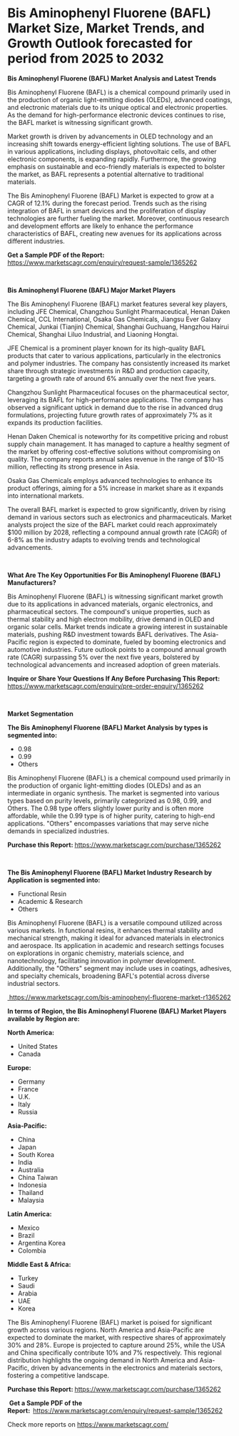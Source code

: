 <p><h1>Bis Aminophenyl Fluorene (BAFL) Market Size, Market Trends, and Growth Outlook forecasted for period from 2025 to 2032</h1></p><p><strong>Bis Aminophenyl Fluorene (BAFL) Market Analysis and Latest Trends</strong></p>
<p><p>Bis Aminophenyl Fluorene (BAFL) is a chemical compound primarily used in the production of organic light-emitting diodes (OLEDs), advanced coatings, and electronic materials due to its unique optical and electronic properties. As the demand for high-performance electronic devices continues to rise, the BAFL market is witnessing significant growth. </p><p>Market growth is driven by advancements in OLED technology and an increasing shift towards energy-efficient lighting solutions. The use of BAFL in various applications, including displays, photovoltaic cells, and other electronic components, is expanding rapidly. Furthermore, the growing emphasis on sustainable and eco-friendly materials is expected to bolster the market, as BAFL represents a potential alternative to traditional materials.</p><p>The Bis Aminophenyl Fluorene (BAFL) Market is expected to grow at a CAGR of 12.1% during the forecast period. Trends such as the rising integration of BAFL in smart devices and the proliferation of display technologies are further fueling the market. Moreover, continuous research and development efforts are likely to enhance the performance characteristics of BAFL, creating new avenues for its applications across different industries.</p></p>
<p><strong>Get a Sample PDF of the Report:&nbsp;</strong> <a href="https://www.marketscagr.com/enquiry/request-sample/1365262?utm_campaign=1944&utm_medium=2&utm_source=Github&utm_content=ia&utm_term=01022025&utm_id=bis-aminophenyl-fluorene-bafl">https://www.marketscagr.com/enquiry/request-sample/1365262</a></p>
<p>&nbsp;</p>
<p><strong>Bis Aminophenyl Fluorene (BAFL) Major Market Players</strong></p>
<p><p>The Bis Aminophenyl Fluorene (BAFL) market features several key players, including JFE Chemical, Changzhou Sunlight Pharmaceutical, Henan Daken Chemical, CCL International, Osaka Gas Chemicals, Jiangsu Ever Galaxy Chemical, Junkai (Tianjin) Chemical, Shanghai Guchuang, Hangzhou Hairui Chemical, Shanghai Liluo Industrial, and Liaoning Hongtai. </p><p>JFE Chemical is a prominent player known for its high-quality BAFL products that cater to various applications, particularly in the electronics and polymer industries. The company has consistently increased its market share through strategic investments in R&D and production capacity, targeting a growth rate of around 6% annually over the next five years.</p><p>Changzhou Sunlight Pharmaceutical focuses on the pharmaceutical sector, leveraging its BAFL for high-performance applications. The company has observed a significant uptick in demand due to the rise in advanced drug formulations, projecting future growth rates of approximately 7% as it expands its production facilities.</p><p>Henan Daken Chemical is noteworthy for its competitive pricing and robust supply chain management. It has managed to capture a healthy segment of the market by offering cost-effective solutions without compromising on quality. The company reports annual sales revenue in the range of $10-15 million, reflecting its strong presence in Asia.</p><p>Osaka Gas Chemicals employs advanced technologies to enhance its product offerings, aiming for a 5% increase in market share as it expands into international markets. </p><p>The overall BAFL market is expected to grow significantly, driven by rising demand in various sectors such as electronics and pharmaceuticals. Market analysts project the size of the BAFL market could reach approximately $100 million by 2028, reflecting a compound annual growth rate (CAGR) of 6-8% as the industry adapts to evolving trends and technological advancements.</p></p>
<p>&nbsp;</p>
<p><strong>What Are The Key Opportunities For Bis Aminophenyl Fluorene (BAFL) Manufacturers?</strong></p>
<p><p>Bis Aminophenyl Fluorene (BAFL) is witnessing significant market growth due to its applications in advanced materials, organic electronics, and pharmaceutical sectors. The compound's unique properties, such as thermal stability and high electron mobility, drive demand in OLED and organic solar cells. Market trends indicate a growing interest in sustainable materials, pushing R&D investment towards BAFL derivatives. The Asia-Pacific region is expected to dominate, fueled by booming electronics and automotive industries. Future outlook points to a compound annual growth rate (CAGR) surpassing 5% over the next five years, bolstered by technological advancements and increased adoption of green materials.</p></p>
<p><strong>Inquire or Share Your Questions If Any Before Purchasing This Report:</strong> <a href="https://www.marketscagr.com/enquiry/pre-order-enquiry/1365262?utm_campaign=1944&utm_medium=2&utm_source=Github&utm_content=ia&utm_term=01022025&utm_id=bis-aminophenyl-fluorene-bafl">https://www.marketscagr.com/enquiry/pre-order-enquiry/1365262</a></p>
<p>&nbsp;</p>
<p><strong>Market Segmentation</strong></p>
<p><strong>The Bis Aminophenyl Fluorene (BAFL) Market Analysis by types is segmented into:</strong></p>
<p><ul><li>0.98</li><li>0.99</li><li>Others</li></ul></p>
<p><p>Bis Aminophenyl Fluorene (BAFL) is a chemical compound used primarily in the production of organic light-emitting diodes (OLEDs) and as an intermediate in organic synthesis. The market is segmented into various types based on purity levels, primarily categorized as 0.98, 0.99, and Others. The 0.98 type offers slightly lower purity and is often more affordable, while the 0.99 type is of higher purity, catering to high-end applications. "Others" encompasses variations that may serve niche demands in specialized industries.</p></p>
<p><strong>Purchase this Report:&nbsp;</strong><a href="https://www.marketscagr.com/purchase/1365262?utm_campaign=1944&utm_medium=2&utm_source=Github&utm_content=ia&utm_term=01022025&utm_id=bis-aminophenyl-fluorene-bafl">https://www.marketscagr.com/purchase/1365262</a></p>
<p>&nbsp;</p>
<p><strong>The Bis Aminophenyl Fluorene (BAFL) Market Industry Research by Application is segmented into:</strong></p>
<p><ul><li>Functional Resin</li><li>Academic & Research</li><li>Others</li></ul></p>
<p><p>Bis Aminophenyl Fluorene (BAFL) is a versatile compound utilized across various markets. In functional resins, it enhances thermal stability and mechanical strength, making it ideal for advanced materials in electronics and aerospace. Its application in academic and research settings focuses on explorations in organic chemistry, materials science, and nanotechnology, facilitating innovation in polymer development. Additionally, the "Others" segment may include uses in coatings, adhesives, and specialty chemicals, broadening BAFL's potential across diverse industrial sectors.</p></p>
<p><a href="https://www.marketscagr.com/bis-aminophenyl-fluorene-market-r1365262?utm_campaign=1944&utm_medium=2&utm_source=Github&utm_content=ia&utm_term=01022025&utm_id=bis-aminophenyl-fluorene-bafl">&nbsp;https://www.marketscagr.com/bis-aminophenyl-fluorene-market-r1365262</a></p>
<p><strong>In terms of Region, the Bis Aminophenyl Fluorene (BAFL) Market Players available by Region are:</strong></p>
<p>
    <p> <strong> North America: </strong>
        <ul>
            <li>United States</li>
            <li>Canada</li>
        </ul>
        </p> 
    <p> <strong> Europe: </strong>
        <ul>
            <li>Germany</li>
            <li>France</li>
            <li>U.K.</li>
            <li>Italy</li>
            <li>Russia</li>
        </ul>
        </p> 
    <p> <strong> Asia-Pacific: </strong>
        <ul>
            <li>China</li>
            <li>Japan</li>
            <li>South Korea</li>
            <li>India</li>
            <li>Australia</li>
            <li>China Taiwan</li>
            <li>Indonesia</li>
            <li>Thailand</li>
            <li>Malaysia</li>
        </ul>
        </p> 
    <p> <strong> Latin America: </strong>
        <ul>
            <li>Mexico</li>
            <li>Brazil</li>
            <li>Argentina Korea</li>
            <li>Colombia</li>
        </ul>
        </p> 
    <p> <strong> Middle East & Africa: </strong>
        <ul>
            <li>Turkey</li>
            <li>Saudi</li>
            <li>Arabia</li>
            <li>UAE</li>
            <li>Korea</li>
        </ul>
    </p>
    </p>
<p><p>The Bis Aminophenyl Fluorene (BAFL) market is poised for significant growth across various regions. North America and Asia-Pacific are expected to dominate the market, with respective shares of approximately 30% and 28%. Europe is projected to capture around 25%, while the USA and China specifically contribute 10% and 7% respectively. This regional distribution highlights the ongoing demand in North America and Asia-Pacific, driven by advancements in the electronics and materials sectors, fostering a competitive landscape.</p></p>
<p><strong>Purchase this Report: </strong><a href="https://www.marketscagr.com/purchase/1365262?utm_campaign=1944&utm_medium=2&utm_source=Github&utm_content=ia&utm_term=01022025&utm_id=bis-aminophenyl-fluorene-bafl">https://www.marketscagr.com/purchase/1365262</a></p>
<p>&nbsp;<strong>Get a Sample PDF of the Report:&nbsp;&nbsp;</strong><a href="https://www.marketscagr.com/enquiry/request-sample/1365262?utm_campaign=1944&utm_medium=2&utm_source=Github&utm_content=ia&utm_term=01022025&utm_id=bis-aminophenyl-fluorene-bafl">https://www.marketscagr.com/enquiry/request-sample/1365262</a></p>
<p><strong></strong></p>
<p>Check more reports on <a href="https://www.marketscagr.com/?utm_campaign=1944&utm_medium=2&utm_source=Github&utm_content=ia&utm_term=01022025&utm_id=bis-aminophenyl-fluorene-bafl">https://www.marketscagr.com/</a></p>